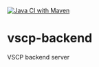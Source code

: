 [![Java CI with Maven](https://github.com/arburk/vscp-backend/actions/workflows/maven.yml/badge.svg?branch=main)](https://github.com/arburk/vscp-backend/actions/workflows/maven.yml)

# vscp-backend
VSCP backend server
